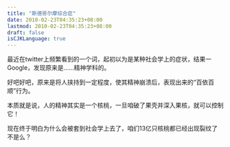 ```yaml
---
title: "斯德哥尔摩综合症"
date: 2010-02-23T04:35:23+08:00
lastmod: 2010-02-23T04:35:23+08:00
draft: false
isCJKLanguage: true
---
```


最近在twitter上频繁看到的一个词，起初以为是某种社会学上的症状，结果一Google，发现原来是……精神学科的。

好吧好吧，原来是将人挟持到一定程度，使其精神崩溃后，表现出来的“百依百顺”行为。

本质就是说，人的精神其实是一个核桃，一旦咱破了果壳并深入果核，就可以控制它！

现在终于明白为什么会被套到社会学上去了，咱们13亿只核桃都已经出现裂纹了不是么？